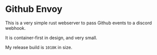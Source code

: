 # Github Envoy

This is a very simple rust webserver to pass Github events to a discord webhook.

It is container-first in design, and very small.

My release build is `1018K` in size.

